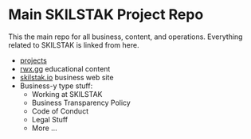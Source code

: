 # Main SKILSTAK Project Repo

This the main repo for all business, content, and operations.
Everything related to SKILSTAK is linked from here. 

* [projects](https://github.com/rwxrob/skilstak/projects)
* [rwx.gg](https://rwx.gg) educational content
* [skilstak.io](https://skilstak.io) business web site 
* Business-y type stuff:
  * Working at SKILSTAK
  * Business Transparency Policy
  * Code of Conduct
  * Legal Stuff 
  * More ...
